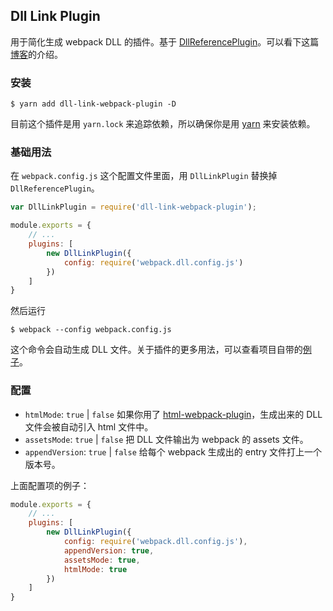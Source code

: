## Dll Link Plugin

用于简化生成 webpack DLL 的插件。基于 [DllReferencePlugin](https://webpack.js.org/plugins/dll-plugin/#dllreferenceplugin)。可以看下这篇[博客](http://www.jianshu.com/p/a5b3c2284bb6)的介绍。

### 安装

```
$ yarn add dll-link-webpack-plugin -D
```

目前这个插件是用 `yarn.lock` 来追踪依赖，所以确保你是用 [yarn](https://yarnpkg.com/zh-Hans/) 来安装依赖。

### 基础用法

在 `webpack.config.js` 这个配置文件里面，用 `DllLinkPlugin` 替换掉 `DllReferencePlugin`。

```js
var DllLinkPlugin = require('dll-link-webpack-plugin');

module.exports = {
    // ...
    plugins: [
        new DllLinkPlugin({
            config: require('webpack.dll.config.js')
        })
    ]
}
```

然后运行

```
$ webpack --config webpack.config.js
```

这个命令会自动生成 DLL 文件。关于插件的更多用法，可以查看项目自带的[例子](https://github.com/clinyong/dll-link-webpack-plugin/tree/master/examples)。

### 配置

- `htmlMode`: `true` | `false` 如果你用了 [html-webpack-plugin](https://github.com/jantimon/html-webpack-plugin)，生成出来的 DLL 文件会被自动引入 html 文件中。
- `assetsMode`: `true` | `false` 把 DLL 文件输出为 webpack 的 assets 文件。
- `appendVersion`: `true` | `false` 给每个 webpack 生成出的 entry 文件打上一个版本号。

上面配置项的例子：

```js
module.exports = {
    // ...
    plugins: [
        new DllLinkPlugin({
            config: require('webpack.dll.config.js'),
            appendVersion: true,
            assetsMode: true,
            htmlMode: true
        })
    ]
}
```